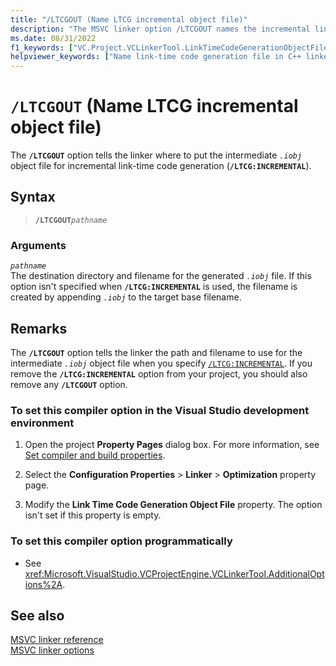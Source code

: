 ```yaml
---
title: "/LTCGOUT (Name LTCG incremental object file)"
description: "The MSVC linker option /LTCGOUT names the incremental link-time code generation object file."
ms.date: 08/31/2022
f1_keywords: ["VC.Project.VCLinkerTool.LinkTimeCodeGenerationObjectFile", "/ltcgout", "ltcgout"]
helpviewer_keywords: ["Name link-time code generation file in C++ linker", "/LTCGOUT linker option", "-LTCGOUT linker option", "LTCGOUT linker option"]
---
```

# `/LTCGOUT` (Name LTCG incremental object file)

The **`/LTCGOUT`** option tells the linker where to put the intermediate *`.iobj`* object file for incremental link-time code generation (**`/LTCG:INCREMENTAL`**).

## Syntax

> **`/LTCGOUT`***`pathname`*

### Arguments

*`pathname`*\
The destination directory and filename for the generated *`.iobj`* file. If this option isn't specified when **`/LTCG:INCREMENTAL`** is used, the filename is created by appending *`.iobj`* to the target base filename.

## Remarks

The **`/LTCGOUT`** option tells the linker the path and filename to use for the intermediate *`.iobj`* object file when you specify [`/LTCG:INCREMENTAL`](./ltcg-link-time-code-generation.md). If you remove the **`/LTCG:INCREMENTAL`** option from your project, you should also remove any **`/LTCGOUT`** option.

### To set this compiler option in the Visual Studio development environment

1. Open the project **Property Pages** dialog box. For more information, see [Set compiler and build properties](../working-with-project-properties.md).

1. Select the **Configuration Properties** > **Linker** > **Optimization** property page.

1. Modify the **Link Time Code Generation Object File** property. The option isn't set if this property is empty.

### To set this compiler option programmatically

- See <xref:Microsoft.VisualStudio.VCProjectEngine.VCLinkerTool.AdditionalOptions%2A>.

## See also

[MSVC linker reference](linking.md)\
[MSVC linker options](linker-options.md)
